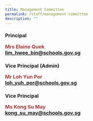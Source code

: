 ```yaml
---
title: Management Committee
permalink: /staff/management-committee
description: ""
---
```

<h3>Principal
<p style="color:#ac3837">Mrs Elaine Quek<br>
<a href = "mailto: lim_hwee_bin@schools.gov.sg">lim_hwee_bin@schools.gov.sg</a>
<br>
<h3>Vice Principal (Admin)
	<p style="color:#ac3837">Mr Loh Yun Por<br>
<a href = "mailto: loh_yuh_por@schools.gov.sg">loh_yuh_por@schools.gov.sg</a>
<br>
<h3>Vice Principal
	<p style="color:#ac3837">Ms Kong Su May<br>
<a href = "mailto: kong_su_may@schools.gov.sg">kong_su_may@schools.gov.sg</a>
<br>
